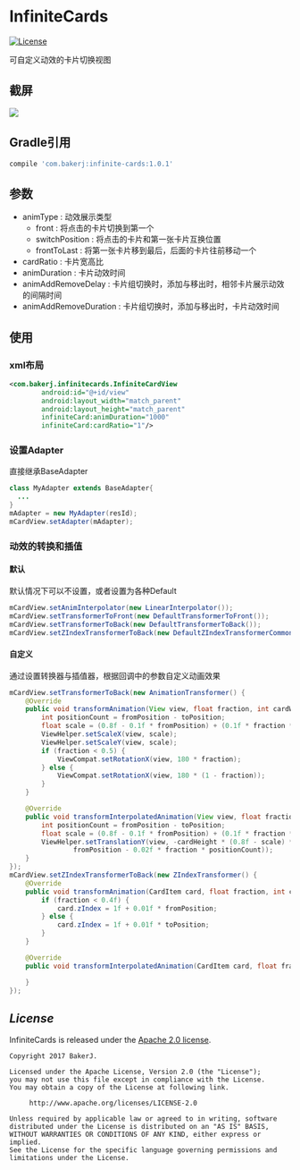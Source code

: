 # InfiniteCards
[![License](https://img.shields.io/badge/license-Apache%202-4EB1BA.svg)](https://www.apache.org/licenses/LICENSE-2.0.html)

可自定义动效的卡片切换视图

## 截屏
![](https://github.com/BakerJQ/Android-InfiniteCards/blob/master/screenshot/sample.gif)

## Gradle引用
``` groovy
compile 'com.bakerj:infinite-cards:1.0.1'
```

## 参数
- animType : 动效展示类型
  - front : 将点击的卡片切换到第一个
  - switchPosition : 将点击的卡片和第一张卡片互换位置
  - frontToLast : 将第一张卡片移到最后，后面的卡片往前移动一个
- cardRatio : 卡片宽高比
- animDuration : 卡片动效时间
- animAddRemoveDelay : 卡片组切换时，添加与移出时，相邻卡片展示动效的间隔时间
- animAddRemoveDuration : 卡片组切换时，添加与移出时，卡片动效时间

## 使用
### xml布局
```xml
<com.bakerj.infinitecards.InfiniteCardView
        android:id="@+id/view"
        android:layout_width="match_parent"
        android:layout_height="match_parent"
        infiniteCard:animDuration="1000"
        infiniteCard:cardRatio="1"/>

```
### 设置Adapter
直接继承BaseAdapter
```java
class MyAdapter extends BaseAdapter{
  ...
}
mAdapter = new MyAdapter(resId);
mCardView.setAdapter(mAdapter);
```
### 动效的转换和插值
#### 默认
默认情况下可以不设置，或者设置为各种Default
```java
mCardView.setAnimInterpolator(new LinearInterpolator());
mCardView.setTransformerToFront(new DefaultTransformerToFront());
mCardView.setTransformerToBack(new DefaultTransformerToBack());
mCardView.setZIndexTransformerToBack(new DefaultZIndexTransformerCommon());
```
#### 自定义
通过设置转换器与插值器，根据回调中的参数自定义动画效果
```java
mCardView.setTransformerToBack(new AnimationTransformer() {
    @Override
    public void transformAnimation(View view, float fraction, int cardWidth, int cardHeight, int fromPosition, int toPosition) {
        int positionCount = fromPosition - toPosition;
        float scale = (0.8f - 0.1f * fromPosition) + (0.1f * fraction * positionCount);
        ViewHelper.setScaleX(view, scale);
        ViewHelper.setScaleY(view, scale);
        if (fraction < 0.5) {
            ViewCompat.setRotationX(view, 180 * fraction);
        } else {
            ViewCompat.setRotationX(view, 180 * (1 - fraction));
        }
    }

    @Override
    public void transformInterpolatedAnimation(View view, float fraction, int cardWidth, int cardHeight, int fromPosition, int toPosition) {
        int positionCount = fromPosition - toPosition;
        float scale = (0.8f - 0.1f * fromPosition) + (0.1f * fraction * positionCount);
        ViewHelper.setTranslationY(view, -cardHeight * (0.8f - scale) * 0.5f - cardWidth * (0.02f *
                fromPosition - 0.02f * fraction * positionCount));
    }
});
mCardView.setZIndexTransformerToBack(new ZIndexTransformer() {
    @Override
    public void transformAnimation(CardItem card, float fraction, int cardWidth, int cardHeight, int fromPosition, int toPosition) {
        if (fraction < 0.4f) {
            card.zIndex = 1f + 0.01f * fromPosition;
        } else {
            card.zIndex = 1f + 0.01f * toPosition;
        }
    }

    @Override
    public void transformInterpolatedAnimation(CardItem card, float fraction, int cardWidth, int cardHeight, int fromPosition, int toPosition) {

    }
});
```
## *License*

InfiniteCards is released under the [Apache 2.0 license](license.txt).

```
Copyright 2017 BakerJ.

Licensed under the Apache License, Version 2.0 (the "License");
you may not use this file except in compliance with the License.
You may obtain a copy of the License at following link.

     http://www.apache.org/licenses/LICENSE-2.0

Unless required by applicable law or agreed to in writing, software
distributed under the License is distributed on an "AS IS" BASIS,
WITHOUT WARRANTIES OR CONDITIONS OF ANY KIND, either express or implied.
See the License for the specific language governing permissions and
limitations under the License.
```
